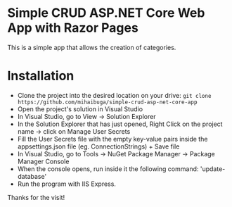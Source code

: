 # Simple CRUD ASP.NET Core Web App with Razor Pages

This is a simple app that allows the creation of categories.


# Installation
* Clone the project into the desired location on your drive: `git clone https://github.com/mihaibuga/simple-crud-asp-net-core-app`
* Open the project's solution in Visual Studio
* In Visual Studio, go to View -> Solution Explorer
* In the Solution Explorer that has just opened, Right Click on the project name -> click on Manage User Secrets
* Fill the User Secrets file with the empty key-value pairs inside the appsettings.json file (eg. ConnectionStrings) + Save file
* In Visual Studio, go to Tools -> NuGet Package Manager -> Package Manager Console
* When the console opens, run inside it the following command: 'update-database'
* Run the program with IIS Express.

Thanks for the visit!
